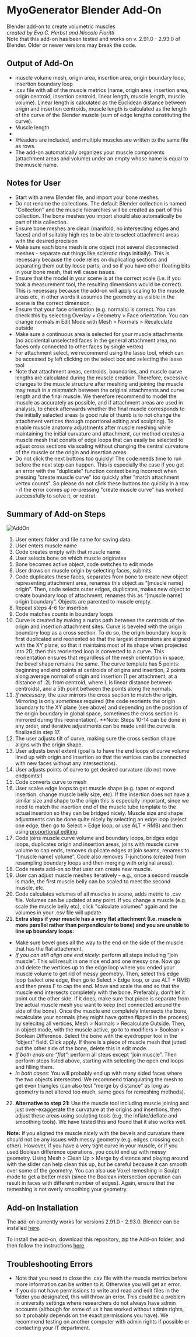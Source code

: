 #  MyoGenerator Blender Add-On
Blender add-on to create volumetric muscles   
*created by Eva C. Herbst and Niccolo Fioritti*  
Note that this add-on has been tested and works on v. 2.91.0 - 2.93.0 of Blender. Older or newer versions may break the code.

## Output of Add-On
- muscle volume mesh, origin area, insertion area, origin boundary loop, insertion boundary loop
- .csv file with all of the muscle metrics (name, origin area, insertion area, origin centroid, insertion centroid, linear length, muscle length, muscle volume). Linear length is calculated as the Euclidean distance between origin and insertion centroids, muscle length is calculated as the length of the curve of the Blender muscle (sum of edge lengths constituting the curve).
- Muscle length
- 
- )Headers are included, and multiple muscles are written to the same file as rows.
- The add-on automatically organizes your muscle components (attachment areas and volume) under an empty whose name is equal to the muscle name.

## Notes for User
- Start with a new Blender file, and import your bone meshes.
- Do not rename the collections. The default Blender collection is named "Collection" and the muscle hierarchies will be created as part of this collection. The bone meshes you import should also automatically be part of this collection.
- Ensure bone meshes are clean (manifold, no intersecting edges and faces) and of suitably high res to be able to select attachment areas with the desired precision
- Make sure each bone mesh is one object (not several disconnected meshes - separate out things like sclerotic rings initially). This is necessary because the code relies on duplicating sections and separating them out by loose parts, and so if you have other floating bits in your bone mesh, that will cause issues.
- Ensure that the model in your scene is at the correct scale (i.e. if you took a measurement tool, the resulting dimensions would be correct). This is necessary because the add-on will apply scaling to the muscle areas etc, in other words it assumes the geometry as visible in the scene is the correct dimension.
- Ensure that your face orientation (e.g. normals) is correct. You can check this by selecting Overlay > Geometry > Face orientation. You can change normals in Edit Mode with Mesh > Normals > Recalculate outside
- Make sure a continuous area is selected for your muscle attachments (no accidental unselected faces in the general attachment area, no faces only connected to other faces by single vertex)
- For attachment select, we recommend using the lasso tool, which can be accessed by left clicking on the select box and selecting the lasso tool
- Note that attachment areas, centroids, boundaries, and muscle curve lengths are calculated during the muscle creation. Therefore, excessive changes to the muscle structure after meshing and joining the muscle may result in a mistmatch between the original attachments and curve length and the final muscle. We therefore recommend to model the muscle as accurately as possible, and if attachment areas are used in analysis, to check afterwards whether the final muscle corresponds to the initially selected areas (a good rule of thumb is to not change the attachment vertices through  roportional editing and sculpting). To enable muscle anatomy adjustments after muscle meshing while maintaining the initial curvature and attachment, our method creates a muscle mesh that consits of edge loops that can easily be selected to adjust cross sections via scaling without changing the central curvature of the muscle or the origin and insertion areas.
- Do not click the next buttons too quickly! The code needs time to run before the next step can happen. This is especially the case if you get an error with the "duplicate" function context being incorrect when pressing "create muscle curve" too quickly after "match attachment vertex counts". So please do not click these buttons too quickly in a row - if the error comes up re-pressing "create muscle curve" has worked successfully to solve it, or restrat.


## Summary of Add-on Steps

![AddOn](https://github.com/evaherbst/MyoGenerator/blob/main/Myogenerator_Addon_Fig_lowres.png)

1. User enters folder and file name for saving data.
2. User enters muscle name
3. Code creates empty with that muscle name
4. User selects bone on which muscle originates
5. Bone becomes active object, code switches to edit mode
6. User draws on muscle origin by selecting faces, submits 
7. Code duplicates these faces, separates from bone to create new object representing attachment area, renames this object as “[muscle name] origin”. Then, code selects outer edges, duplicates, makes new object to create boundary loop of attachment, renames this as “[muscle name] origin boundary”. Objects are parented to muscle empty.
8. Repeat steps 4-6 for insertion
9. Code matches counts in boundary loops
10. Curve is created by making a nurbs path between the centroids of the origin and insertion attachment sites. Curve is beveled with the origin boundary loop as a cross section. To do so, the origin boundary loop is first duplicated and reoriented so that the largest dimensions are aligned with the XY plane, so that it maintains most of its shape when projected into 2D, then this reoriented loop is converted to a curve. This reorientation ensures that regardless of the mesh orientation in space, the bevel shape remains the same. The curve template has 5 points: beginning and end points at centroids of origins and insertion, 2 points along average normal of origin and insertion (1 per attachment, at a distance of .2L from centroid, where L is linear distance between centroids), and a 5th point between the points along the normals.
11. *If necessary*, the user mirrors the cross section to match the origin. Mirroring is only *sometimes* required (the code reorients the origin boundary to the XY plane (see above) and depending on the position of the origin boundary in global space, sometimes the cross section is mirrored during this reorientation). **Note: Steps 10-14 can be done in any order, and iterative adjustments can be made until the curve is finalized in step 17.
12. The user adjusts tilt of curve, making sure the cross section shape aligns with the origin shape.
13. User adjusts bevel extent (goal is to have the end loops of curve volume lined up with origin and insertion so that the vertices can be connected with new faces without any intersections).  
14. User adjusts points of curve to get desired curvature (do not move endpoints!)
15. Code converts curve to mesh
16. User scales edge loops to get muscle shape (e.g. taper or expand insertion, change muscle belly size, etc). If the insertion does not have a similar size and shape to the origin this is especially important, since we need to match the insertion end of the muscle tube template to the actual insertion so they can be bridged nicely. Muscle size and shape adjustments can be done quite nicely by selecting an edge loop (select one edge, then go to Select > Edge loop, or use ALT + RMB) and then using [proportional editing](https://docs.blender.org/manual/en/latest/editors/3dview/controls/proportional_editing.html). 
17. Code joins muscle curve volume and boundary loops, bridges edge loops, duplicates origin and insertion areas, joins with muscle curve volume to cap ends, removes duplicate edges at join seams, renames to “[muscle name] volume”. Code also removes T-junctions (created from resampling boundary loops and then merging with original areas).
18. Code resets add-on so that user can create new muscle.
19. User can adjust muscle meshes iteratively - e.g., once a second muscle is made, the first muscle belly can be scaled to meet the second muscle, etc.
20. Code calculates volumes of all muscles in scene, adds metric to .csv file. Volumes can be updated at any point. If you change a muscle (e.g. scale the muscle belly etc), click "calculate volumes" again and the volumes in your .csv file will update
21.  **Extra steps if your muscle has a very flat attachment (I.e. muscle is more parallel rather than perpendicular to bone) and you are unable to line up boundary loops:**
  - Make sure bevel goes all the way to the end on the side of the muscle that has the flat attachment.
  - *If you can still align one end nicely:* perform all steps including “join muscle”. This will result in one nice end and one messy one. Now go and delete the vertices up to the edge loop where you ended your muscle volume to get rid of messy geometry. Then, select this edge loop (select one edge, then go to Select > Edge loop, or use ALT + RMB) and then press F to cap the end. Move and scale the end so that the muscle end intersects completely with the bone. Preferably, don’t let it point out the other side. If it does, make sure that piece is separate from the actual muscle mesh you want to keep (not connected around the side of the bone). Once the muscle end completely intersects the bone, recalculate your normals (they might have gotten flipped in the process) by selecitng all vertices, Mesh > Normals > Recalculate Outside. Then, in object mode, with the muscle active, go to to modifiers > Boolean > Boolean Difference. Select the bone with the eyedropper tool in the “object” field. Click apply. If there is a piece of muscle mesh that jutted out the other side of the bone, delete this in edit mode. 
  - *If both ends are “flat”:* perform all steps except “join muscle”. Then perform steps listed above, starting with selecting the open end loops and filling them. 
  - *In both cases*: You will probably end up with many sided faces where the two objects intersected. We recommend triangulating the mesh to get even triangles (can also test "merge by distance" as long as geometry is not altered too much, same goes for remeshing methods).
22. **Alternative to step 21:** Use the muscle tool including muscle joining and just over-exaggerate the curvature at the origins and insertions, then adjust these areas using sculpting tools (e.g. the inflate/deflate and smoothing tools). We have tested this and found that it also works well.

**Note:** If you aligned the muscle nicely with the bevels and curvature there should not be any issues with messy geometry (e.g. edges crossing each other). However, if you have a very tight curve in your muscle, or if you used Boolean difference operations, you could end up with messy geometry. Using Mesh > Clean Up > Merge by distance and playing around with the slider can help clean this up, but be careful because it can smooth over some of the geometry. You can also use Voxel remeshing in Sculpt mode to get a better mesh (since the Boolean intersection operation can result in faces with different number of edges). Again, ensure that the remeshing is not overly smoothing your geometry.


 
## Add-on Installation
 
 The add-on currently works for versions 2.91.0 - 2.93.0. Blender can be installed [here](https://www.blender.org/).
 
 To install the add-on, download this repository, zip the Add-on folder, and then follow the instructions [here](https://docs.blender.org/manual/en/latest/editors/preferences/addons.html).
 
 ## Troubleshooting Errors
 
 - Note that you need to close the .csv file with the muscle metrics before more information can be written to it. Otherwise you will get an error.
 - If you do not have permissions to write and read and edit files in the folder you designated, this will throw an error. This could be a problem in university settings where researchers do not always have admin accounts (although for some of us it has worked without admin rights, so it probably depends on the exact permissions you have). We recommend testing on another computer with admin rights if possible or contacting your IT department. 
 
